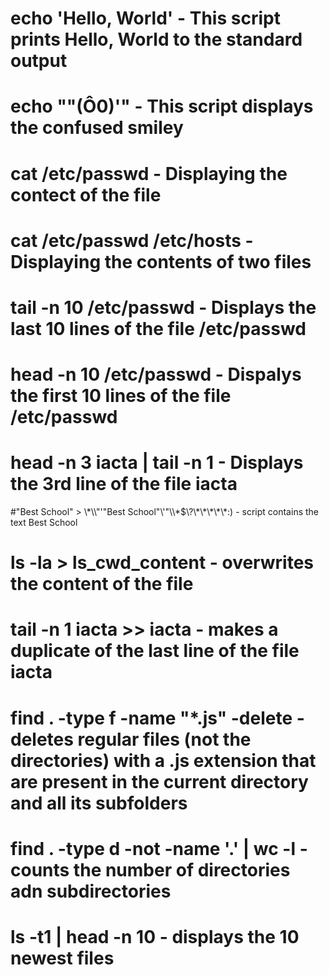 # echo 'Hello, World' - This script prints Hello, World to the standard output

# echo "\"(Ô0)'" - This script displays the confused smiley

# cat /etc/passwd - Displaying the contect of the file

# cat /etc/passwd /etc/hosts - Displaying the contents of two files

# tail -n 10 /etc/passwd - Displays the last 10 lines of the file /etc/passwd

# head -n 10 /etc/passwd - Dispalys the first 10 lines of the file /etc/passwd

# head -n 3 iacta | tail -n 1 - Displays the 3rd line of the file iacta
 

#"Best School" > \\\*\\\\"'\"Best School\"\\'"\\\\\*\$\\\?\\\*\\\*\\\*\\\*\\\*\:\) - script contains the text Best School

# ls -la > ls_cwd_content - overwrites the content of the file

# tail -n 1 iacta >> iacta - makes a duplicate of the last line of the file iacta

# find . -type f -name "*.js" -delete - deletes regular files (not the directories) with a .js extension that are present in the current directory and all its subfolders

# find . -type d -not -name '.' | wc -l - counts the number of directories adn subdirectories

# ls -t1 | head -n 10 - displays the 10 newest files

#   
